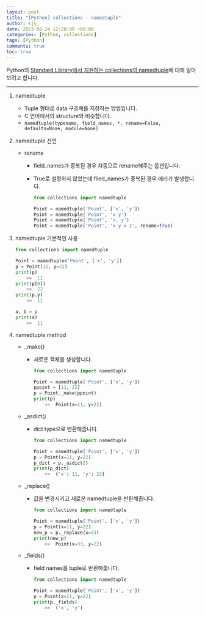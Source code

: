 ```yaml
---
layout: post
title: "[Python] collections - namedtuple"
author: kjy
date: 2023-08-24 12:20:00 +09:00
categories: [Python, collections]
tags: [Python]
comments: true
toc: true
---
```


Python의 [Standard Library에서 지원하는 collections의 namedtuple](https://docs.python.org/3/library/collections.html#collections.namedtuple)에 대해 알아보려고 합니다.

---

1. namedtuple

   - Tuple 형태로 data 구조체를 저장하는 방법입니다.
   - C 언어에서의 structure와 비슷합니다.
   - `namedtuple(typename, field_names, *, rename=False, defaults=None, module=None)`

2. namedtuple 선언

   - rename

     - field_names가 중복된 경우 자동으로 rename해주는 옵션입니다.
     - True로 설정하지 않았는데 filed_names가 중복된 경우 에러가 발생합니다.

       ```python
       from collections import namedtuple

       Point = namedtuple('Point', ['x', 'y'])
       Point = namedtuple('Point', 'x y')
       Point = namedtuple('Point', 'x, y')
       Point = namedtuple('Point', 'x y x z', rename=True)
       ```

3. namedtuple 기본적인 사용

   ```python
   from collections import namedtuple

   Point = namedtuple('Point', ['x', 'y'])
   p = Point(11, y=22)
   print(p)
       >>  11
   print(p[0])
       >>  22
   print(p.y)
       >>  11

   a, b = p
   print(a)
       >>  11
   ```

4. namedtuple method

   - \_make()

     - 새로운 객체를 생성합니다.

       ```python
       from collections import namedtuple

       Point = namedtuple('Point', ['x', 'y'])
       ppoint = [11, 22]
       p = Point._make(ppoint)
       print(p)
           >>  Point(x=11, y=22)
       ```

   - \_asdict()

     - dict type으로 반환해줍니다.

       ```python
       from collections import namedtuple

       Point = namedtuple('Point', ['x', 'y'])
       p = Point(x=11, y=22)
       p_dict = p._asdict()
       print(p_dict)
           >>  {'x': 11, 'y': 22}
       ```

   - \_replace()

     - 값을 변경시키고 새로운 namedtuple을 반환해줍니다.

       ```python
       from collections import namedtuple

       Point = namedtuple('Point', ['x', 'y'])
       p = Point(x=11, y=22)
       new_p = p._replace(x=33)
       print(new_p)
           >>  Point(x=33, y=22)
       ```

   - \_fields()

     - field names를 tuple로 반환해줍니다.

       ```python
       from collections import namedtuple

       Point = namedtuple('Point', ['x', 'y'])
       p = Point(x=11, y=22)
       print(p._fields)
           >>  ('x', 'y')
       ```
